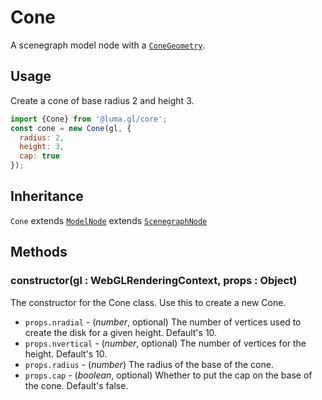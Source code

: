 # Cone

A scenegraph model node with a [`ConeGeometry`](/docs/api-reference/core/geometries/cone-geometry).

## Usage

Create a cone of base radius 2 and height 3.
```js
import {Cone} from '@luma.gl/core';
const cone = new Cone(gl, {
  radius: 2,
  height: 3,
  cap: true
});
```

## Inheritance

`Cone` extends [`ModelNode`](/docs/api-reference/core/scenegraph/model-node.md) extends [`ScenegraphNode`](/docs/api-reference/core/scenegraph/scenegraph-node.md)

## Methods

### constructor(gl : WebGLRenderingContext, props : Object)

The constructor for the Cone class. Use this to create a new Cone.

* `props.nradial` - (*number*, optional) The number of vertices used to create the disk for a given height. Default's 10.
* `props.nvertical` - (*number*, optional) The number of vertices for the height. Default's 10.
* `props.radius` - (*number*) The radius of the base of the cone.
* `props.cap` - (*boolean*, optional) Whether to put the cap on the base of the cone. Default's false.
